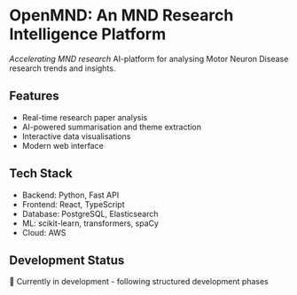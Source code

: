  # OpenMND: An MND Research Intelligence Platform

*Accelerating MND research*
AI-platform for analysing Motor Neuron Disease research trends and insights.

## Features
- Real-time research paper analysis
- AI-powered summarisation and theme extraction
- Interactive data visualisations
- Modern web interface

## Tech Stack
- Backend: Python, Fast API
- Frontend: React, TypeScript
- Database: PostgreSQL, Elasticsearch
- ML: scikit-learn, transformers, spaCy
- Cloud: AWS

## Development Status
🚧 Currently in development - following structured development phases

